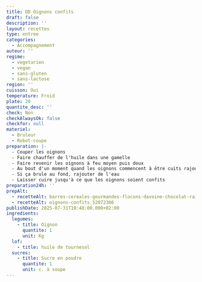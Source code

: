 ```yaml
---
title: DD Oignons confits
draft: false
description: ''
layout: recettes
type: entree
categories:
  - Accompagnement
auteur: ''
regime:
  - vegetarien
  - vegan
  - sans-gluten
  - sans-lactose
region: ''
cuisson: Oui
temperature: Froid
plate: 20
quantite_desc: ''
check: Non
checkAlwaysOk: false
checkfor: null
materiel:
  - Bruleur
  - Robot-coupe
preparation: |-
  - Couper les oignons
  - Faire chauffer de l'huile dans une gamelle
  - Faire revenir les oignons à feu moyen puis doux
  - Au bout d'un moment quand les oignons commencent à être cuits rajouter le sucre
  - Si ça brule au fond, rajouter de l'eau
  - Laisser cuire jusqu'à ce que les oignons soient confits
preparation24h: ''
prepAlt:
  - recetteAlt: barres-cereales-gourmandes-flocons-davoine-chocolat-raisin-sec-sans-gluten_q1eozsxah1hwo7bnjp-huaaue2nr6dkbh2-t
  - recetteAlt: oignons-confits_52072306
publishDate: 2025-07-31T10:48:00.000+02:00
ingredients:
  legumes:
    - title: Oignon
      quantite: 1
      unit: Kg
  lof:
    - title: huile de tournesol
  sucres:
    - title: Sucre en poudre
      quantite: 1
      unit: c. à soupe
---
```


